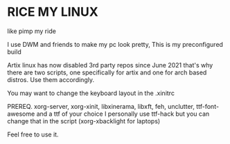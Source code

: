 # RICE MY LINUX
like pimp my ride

I use DWM and friends to make my pc look pretty, This is my preconfigured build

Artix linux has now disabled 3rd party repos since June 2021 that's why there are two scripts, one specifically for artix and one for arch based distros.
Use them accordingly.

You may want to change the keyboard layout in the .xinitrc


PREREQ. xorg-server, xorg-xinit, libxinerama, libxft, feh, unclutter, ttf-font-awesome and a ttf of your choice I personally use ttf-hack but you can change that in the script (xorg-xbacklight for laptops)


Feel free to use it.
